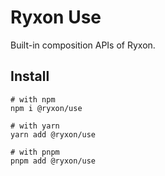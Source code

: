 # Ryxon Use

Built-in composition APIs of Ryxon.

## Install

```shell
# with npm
npm i @ryxon/use

# with yarn
yarn add @ryxon/use

# with pnpm
pnpm add @ryxon/use
```
